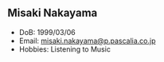 ## Misaki Nakayama
- DoB: 1999/03/06
- Email: misaki.nakayama@p.pascalia.co.jp
- Hobbies: Listening to Music
